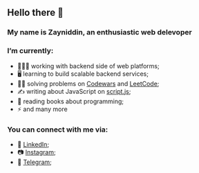 ## Hello there 👋

### My name is Zayniddin, an enthusiastic web delevoper

### I’m currently:

- 👨🏻‍💻 working with backend side of web platforms;
- 🖥 learning to build scalable backend services;
- 🥷🏻 solving problems on [Codewars](https://www.codewars.com/users/zayniddindev/) and [LeetCode](https://leetcode.com/zayniddindev/);
- ✍️ writing about JavaScript on [script.js](https://t.me/scriptjs);
- 📘 reading books about programming;
- ⚡ and many more

### You can connect with me via:

- 💼 [LinkedIn](https://www.linkedin.com/in/zayniddindev);
- 📷 [Instagram](https://instagram.com/ozhjs);
- 📮 [Telegram](https://t.me/ozhjs);
